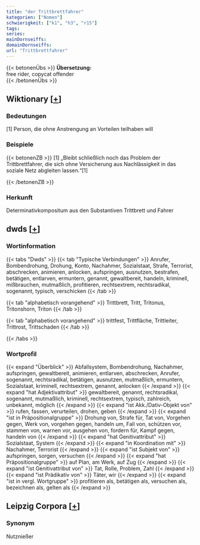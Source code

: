 ```yaml
---
title: "der Trittbrettfahrer"
kategorien: ["Nomen"]
schwierigkeit: ["k1", "h3", "r15"]
tags:
series:
mainDornseiffs:
domainDornseiffs:
url: "Trittbrettfahrer"
---
```


{{< betonenÜbs >}}
**Übersetzung:**  
free rider, copycat offender  
{{< /betonenÜbs >}}

## Wiktionary [[+](https://de.wiktionary.org/wiki/Trittbrettfahrer)]

### Bedeutungen
[1] Person, die ohne Anstrengung an Vorteilen teilhaben will  

### Beispiele
{{< betonenZB >}}
[1] „Bleibt schließlich noch das Problem der Trittbrettfahrer, die sich ohne Versicherung aus Nachlässigkeit in das soziale Netz abgleiten lassen.“[1]  

{{< /betonenZB >}}
### Herkunft
Determinativkompositum aus den Substantiven Trittbrett und Fahrer  



## dwds [[+](https://www.dwds.de/wb/Trittbrettfahrer)]

### Wortinformation
{{< tabs "Dwds" >}}
{{< tab "Typische Verbindungen" >}}
Anrufer, Bombendrohung, Drohung, Konto, Nachahmer, Sozialstaat, Strafe, Terrorist, abschrecken, animieren, anlocken, aufspringen, ausnutzen, bestrafen, betätigen, entlarven, ermuntern, genannt, gewaltbereit, handeln, kriminell, mißbrauchen, mutmaßlich, profitieren, rechtsextrem, rechtsradikal, sogenannt, typisch, verschicken
{{< /tab >}}

{{< tab "alphabetisch vorangehend" >}}
Trittbrett, Tritt, Tritonus, Tritonshorn, Triton
{{< /tab >}}

{{< tab "alphabetisch vorangehend" >}}
trittfest, Trittfläche, Trittleiter, Trittrost, Trittschaden
{{< /tab >}}

{{< /tabs >}}

### Wortprofil
{{< expand "Überblick" >}} Abfallsystem, Bombendrohung, Nachahmer, aufspringen, gewaltbereit, animieren, entlarven, abschrecken, Anrufer, sogenannt, rechtsradikal, betätigen, ausnutzen, mutmaßlich, ermuntern, Sozialstaat, kriminell, rechtsextrem, genannt, anlocken {{< /expand >}}
{{< expand "hat Adjektivattribut" >}} gewaltbereit, genannt, rechtsradikal, sogenannt, mutmaßlich, kriminell, rechtsextrem, typisch, zahlreich, unbekannt, möglich {{< /expand >}}
{{< expand "ist Akk./Dativ-Objekt von" >}} rufen, fassen, verurteilen, drohen, geben {{< /expand >}}
{{< expand "ist in Präpositionalgruppe" >}} Drohung von, Strafe für, Tat von, Vorgehen gegen, Werk von, vorgehen gegen, handeln um, Fall von, schützen vor, stammen von, warnen vor, ausgehen von, fordern für, Kampf gegen, handeln von {{< /expand >}}
{{< expand "hat Genitivattribut" >}} Sozialstaat, System {{< /expand >}}
{{< expand "in Koordination mit" >}} Nachahmer, Terrorist {{< /expand >}}
{{< expand "ist Subjekt von" >}} aufspringen, sorgen, versuchen {{< /expand >}}
{{< expand "hat Präpositionalgruppe" >}} auf Plan, am Werk, auf Zug {{< /expand >}}
{{< expand "ist Genitivattribut von" >}} Tat, Rolle, Problem, Zahl {{< /expand >}}
{{< expand "ist Prädikativ von" >}} Täter, wir {{< /expand >}}
{{< expand "ist in vergl. Wortgruppe" >}} profitieren als, betätigen als, versuchen als, bezeichnen als, gelten als {{< /expand >}}

## Leipzig Corpora [[+](https://corpora.uni-leipzig.de/en/res?word=Trittbrettfahrer&corpusId=deu_newscrawl-public_2018)]


### Synonym
Nutznießer

